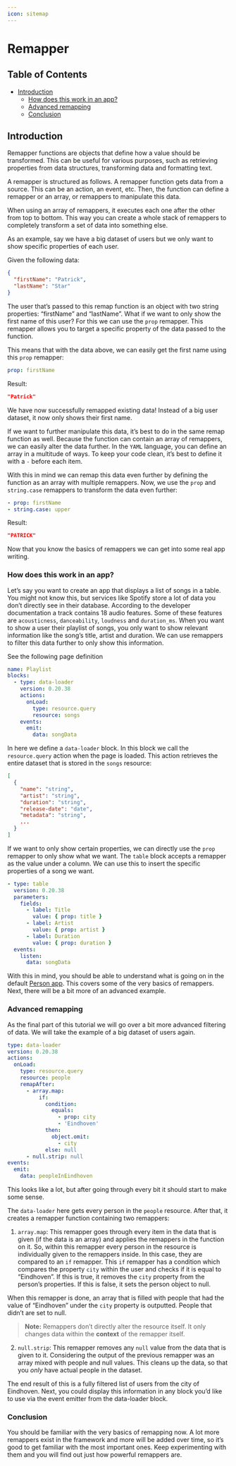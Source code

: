 ```yaml
---
icon: sitemap
---
```


# Remapper

## Table of Contents

- [Introduction](#introduction)
  - [How does this work in an app?](#how-does-this-work-in-an-app)
  - [Advanced remapping](#advanced-remapping)
  - [Conclusion](#conclusion)

## Introduction

Remapper functions are objects that define how a value should be transformed. This can be useful for
various purposes, such as retrieving properties from data structures, transforming data and
formatting text.

A remapper is structured as follows. A remapper function gets data from a source. This can be an
action, an event, etc. Then, the function can define a remapper or an array, or remappers to
manipulate this data.

When using an array of remappers, it executes each one after the other from top to bottom. This way
you can create a whole stack of remappers to completely transform a set of data into something else.

As an example, say we have a big dataset of users but we only want to show specific properties of
each user.

Given the following data:

```json
{
  "firstName": "Patrick",
  "lastName": "Star"
}
```

The user that’s passed to this remap function is an object with two string properties: “firstName”
and “lastName”. What if we want to only show the first name of this user? For this we can use the
`prop` remapper. This remapper allows you to target a specific property of the data passed to the
function.

This means that with the data above, we can easily get the first name using this `prop` remapper:

```yaml
prop: firstName
```

Result:

```json
"Patrick"
```

We have now successfully remapped existing data! Instead of a big user dataset, it now only shows
their first name.

If we want to further manipulate this data, it’s best to do in the same remap function as well.
Because the function can contain an array of remappers, we can easily alter the data further. In the
`YAML` language, you can define an array in a multitude of ways. To keep your code clean, it’s best
to define it with a `-` before each item.

With this in mind we can remap this data even further by defining the function as an array with
multiple remappers. Now, we use the `prop` and `string.case` remappers to transform the data even
further:

```yaml
- prop: firstName
- string.case: upper
```

Result:

```json
"PATRICK"
```

Now that you know the basics of remappers we can get into some real app writing.

### How does this work in an app?

Let’s say you want to create an app that displays a list of songs in a table. You might not know
this, but services like Spotify store a lot of data you don’t directly see in their database.
According to the developer documentation a track contains 18 audio features. Some of these features
are `acousticness`, `danceability`, `loudness` and `duration_ms`. When you want to show a user their
playlist of songs, you only want to show relevant information like the song’s title, artist and
duration. We can use remappers to filter this data further to only show this information.

See the following page definition

```yaml
name: Playlist
blocks:
  - type: data-loader
    version: 0.20.38
    actions:
      onLoad:
        type: resource.query
        resource: songs
    events:
      emit:
        data: songData
```

In here we define a `data-loader` block. In this block we call the `resource.query` action when the
page is loaded. This action retrieves the entire dataset that is stored in the `songs` resource:

```json
[
  {
    "name": "string",
    "artist": "string",
    "duration": "string",
    "release-date": "date",
    "metadata": "string",
    ...
  }
]
```

If we want to only show certain properties, we can directly use the `prop` remapper to only show
what we want. The `table` block accepts a remapper as the value under a column. We can use this to
insert the specific properties of a song we want.

```yaml
- type: table
  version: 0.20.38
  parameters:
    fields:
      - label: Title
        value: { prop: title }
      - label: Artist
        value: { prop: artist }
      - label: Duration
        value: { prop: duration }
  events:
    listen:
      data: songData
```

With this in mind, you should be able to understand what is going on in the default
[Person app](https://appsemble.app/en/apps/3). This covers some of the very basics of remappers.
Next, there will be a bit more of an advanced example.

### Advanced remapping

As the final part of this tutorial we will go over a bit more advanced filtering of data. We will
take the example of a big dataset of users again.

```yaml
type: data-loader
version: 0.20.38
actions:
  onLoad:
    type: resource.query
    resource: people
    remapAfter:
      - array.map:
          if:
            condition:
              equals:
                - prop: city
                - 'Eindhoven'
            then:
              object.omit:
                - city
            else: null
      - null.strip: null
events:
  emit:
    data: peopleInEindhoven
```

This looks like a lot, but after going through every bit it should start to make some sense.

The `data-loader` here gets every person in the `people` resource. After that, it creates a remapper
function containing two remappers:

1. `array.map`: This remapper goes through every item in the data that is given (if the data is an
   array) and applies the remappers in the function on it. So, within this remapper every person in
   the resource is individually given to the remappers inside. In this case, they are compared to an
   `if` remapper. This `if` remapper has a condition which compares the property `city` within the
   user and checks if it is equal to “Eindhoven”. If this is true, it removes the `city` property
   from the person’s properties. If this is false, it sets the person object to null.

When this remapper is done, an array that is filled with people that had the value of “Eindhoven”
under the `city` property is outputted. People that didn’t are set to null.

> **Note:** Remappers don’t directly alter the resource itself. It only changes data within the
> **context** of the remapper itself.

2. `null.strip`: This remapper removes any `null` value from the data that is given to it.
   Considering the output of the previous remapper was an array mixed with people and null values.
   This cleans up the data, so that you _only_ have actual people in the dataset.

The end result of this is a fully filtered list of users from the city of Eindhoven. Next, you could
display this information in any block you’d like to use via the event emitter from the data-loader
block.

### Conclusion

You should be familiar with the very basics of remapping now. A lot more remappers exist in the
framework and more will be added over time, so it’s good to get familiar with the most important
ones. Keep experimenting with them and you will find out just how powerful remappers are.
